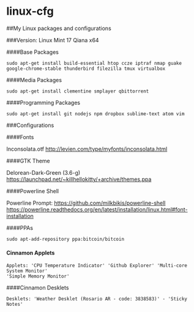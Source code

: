 linux-cfg
=========

##My Linux packages and configurations

###Version: Linux Mint 17 Qiana x64

####Base Packages


	sudo apt-get install build-essential htop ccze iptraf nmap guake google-chrome-stable thunderbird filezilla tmux virtualbox

####Media Packages


	sudo apt-get install clementine smplayer qbittorrent


####Programming Packages


	sudo apt-get install git nodejs npm dropbox sublime-text atom vim

###Configurations

####Fonts


Inconsolata.otf http://levien.com/type/myfonts/inconsolata.html


####GTK Theme

Delorean-Dark-Green (3.6-g) https://launchpad.net/~killhellokitty/+archive/themes.ppa


####Powerline Shell

Powerline Prompt: https://github.com/milkbikis/powerline-shell
https://powerline.readthedocs.org/en/latest/installation/linux.html#font-installation


####PPAs


	sudo apt-add-repository ppa:bitcoin/bitcoin

#### Cinnamon Applets


	Applets: 'CPU Temperature Indicator' 'Github Explorer' 'Multi-core System Monitor'
	'Simple Memory Monitor'

####Cinnamon Desklets

	Desklets: 'Weather Desklet (Rosario AR - code: 3838583)' - 'Sticky Notes'
